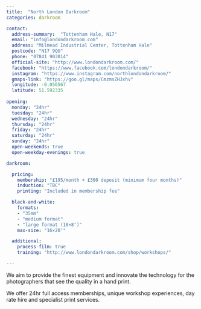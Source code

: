 ```yaml
---
title:  "North London Darkroom"
categories: darkroom

contact:
  address-summary:  "Tottenham Hale, N17"
  email: "info@londondarkroom.com"
  address: "Milmead Industrial Center, Tottenham Hale"
  postcode: "N17 9QU"
  phone: "07841 903014"
  official-site: "http://www.londondarkroom.com/"
  facebook: "https://www.facebook.com/londondarkroom/"
  instagram: "https://www.instagram.com/northlondondarkroom/"
  gmaps-link: "https://goo.gl/maps/CmzmsZHJxhv"
  longitude: -0.056567
  latitude: 51.592335
  
opening:
  monday: "24hr"
  tuesday: "24hr"
  wednesday: "24hr"
  thursday: "24hr"
  friday: "24hr"
  saturday: "24hr"
  sunday: "24hr"
  open-weekends: true
  open-weekday-evenings: true

darkroom:

  pricing:
    membership: "£195/month + £300 deposit (minimum four months)"
    induction: "TBC"
    printing: "Included in membership fee"

  black-and-white:
    formats:
    - "35mm"
    - "medium format"
    - "large format (10×8″)"
    max-size: "16×20″"

  additional:
    process-film: true
    training: "http://www.londondarkroom.com/shop/workshops/"

---
```


We aim to provide the finest equipment and innovate the technology for the photographers that see the quality in a hand print.

We offer 24hr full access memberships, unique workshop experiences, day rate hire and specialist print services.
